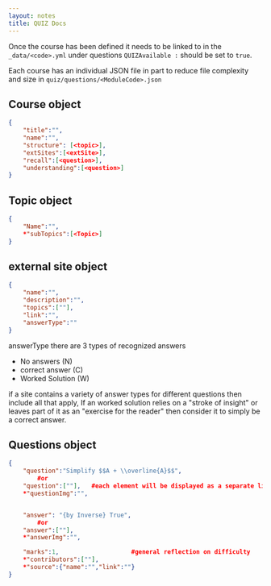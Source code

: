 ```yaml
---
layout: notes
title: QUIZ Docs
---
```


Once the course has been defined it needs to be linked to in the `_data/<code>.yml` under questions  `QUIZAvailable :` should be set to `true`.

Each course has an individual JSON file in part to reduce file complexity and size in `quiz/questions/<ModuleCode>.json`

## Course object
```JSON
{
    "title":"",
    "name":"",
    "structure": [<topic>],
    "extSites":[<extSite>],
    "recall":[<question>],
    "understanding":[<question>]
}
```

## Topic object 
```JSON
{
    "Name":"",
    *"subTopics":[<Topic>]
}
```

## external site object 

```JSON
{
    "name":"",
    "description":"",
    "topics":[""],
    "link":"",
    "answerType":""
}
```
answerType there are 3 types of recognized answers
* No answers (N)
* correct answer (C)
* Worked Solution (W)

if a site contains a variety of answer types for different questions then include all that apply, If an worked solution relies on a "stroke of insight" or leaves part of it as an "exercise for the reader" then consider it to simply be a correct answer.

## Questions object
```JSON
{
    "question":"Simplify $$A + \\overline{A}$$",
        #or
    "question":[""],   #each element will be displayed as a separate line
    *"questionImg":"",


    "answer": "{by Inverse} True",
        #or
    "answer":[""],
    *"answerImg":"",

    "marks":1,                    #general reflection on difficulty
    *"contributors":[""],      
    *"source":{"name":"","link":""}
}
```